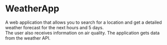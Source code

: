 # WeatherApp
A web application that allows you to search for a location and get a detailed weather forecast for the next hours and 5 days.\
The user also receives information on air quality. The application gets data from the weather API.
